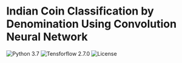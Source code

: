 # Indian Coin Classification by Denomination Using Convolution Neural Network

![Python 3.7](https://img.shields.io/badge/Python-3.7-yellow)  ![Tensforflow 2.7.0](https://img.shields.io/badge/Tensorflow-2.7.0-blue)   ![License](https://img.shields.io/badge/License-CC%20BY%204.0-orange)
